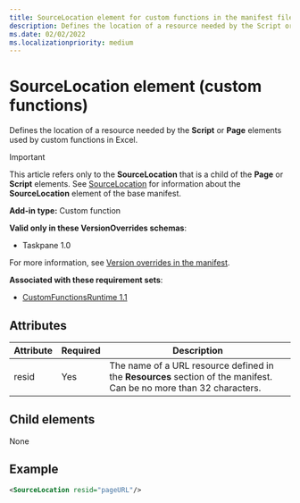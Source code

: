 ```yaml
---
title: SourceLocation element for custom functions in the manifest file
description: Defines the location of a resource needed by the Script or Page elements used by custom functions in Excel.
ms.date: 02/02/2022
ms.localizationpriority: medium
---
```


# SourceLocation element (custom functions)

Defines the location of a resource needed by the **Script** or **Page** elements used by custom functions in Excel.

> [!IMPORTANT]
> This article refers only to the **SourceLocation** that is a child of the **Page** or **Script** elements. See [SourceLocation](sourcelocation.md) for information about the **SourceLocation** element of the base manifest.

**Add-in type:** Custom function

**Valid only in these VersionOverrides schemas**:

- Taskpane 1.0

For more information, see [Version overrides in the manifest](../../develop/add-in-manifests.md#version-overrides-in-the-manifest).

**Associated with these requirement sets**:

- [CustomFunctionsRuntime 1.1](../requirement-sets/custom-functions-requirement-sets.md)

## Attributes

| Attribute | Required | Description                                                                          |
|-----------|----------|--------------------------------------------------------------------------------------|
| resid     | Yes      | The name of a URL resource defined in the **Resources** section of the manifest. Can be no more than 32 characters. |

## Child elements

None

## Example

```xml
<SourceLocation resid="pageURL"/>
```
